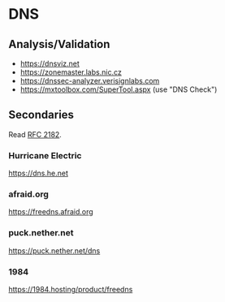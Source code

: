 # DNS

## Analysis/Validation

 - <https://dnsviz.net>
 - <https://zonemaster.labs.nic.cz>
 - <https://dnssec-analyzer.verisignlabs.com>
 - <https://mxtoolbox.com/SuperTool.aspx> (use "DNS Check")

## Secondaries

Read [RFC 2182](https://datatracker.ietf.org/doc/rfc2182/).

### Hurricane Electric

<https://dns.he.net>

### afraid.org

<https://freedns.afraid.org>

### puck.nether.net

<https://puck.nether.net/dns>

### 1984

<https://1984.hosting/product/freedns>
